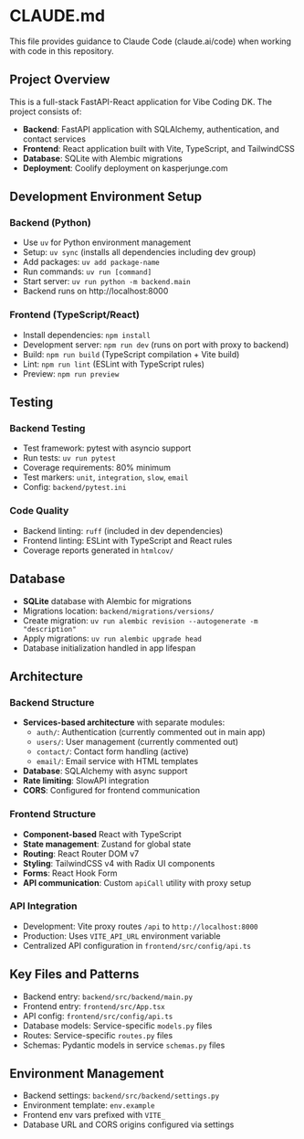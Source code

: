 # CLAUDE.md

This file provides guidance to Claude Code (claude.ai/code) when working with code in this repository.

## Project Overview

This is a full-stack FastAPI-React application for Vibe Coding DK. The project consists of:
- **Backend**: FastAPI application with SQLAlchemy, authentication, and contact services
- **Frontend**: React application built with Vite, TypeScript, and TailwindCSS
- **Database**: SQLite with Alembic migrations
- **Deployment**: Coolify deployment on kasperjunge.com

## Development Environment Setup

### Backend (Python)
- Use `uv` for Python environment management
- Setup: `uv sync` (installs all dependencies including dev group)
- Add packages: `uv add package-name`
- Run commands: `uv run [command]`
- Start server: `uv run python -m backend.main`
- Backend runs on http://localhost:8000

### Frontend (TypeScript/React)
- Install dependencies: `npm install`
- Development server: `npm run dev` (runs on port with proxy to backend)
- Build: `npm run build` (TypeScript compilation + Vite build)
- Lint: `npm run lint` (ESLint with TypeScript rules)
- Preview: `npm run preview`

## Testing

### Backend Testing
- Test framework: pytest with asyncio support
- Run tests: `uv run pytest`
- Coverage requirements: 80% minimum
- Test markers: `unit`, `integration`, `slow`, `email`
- Config: `backend/pytest.ini`

### Code Quality
- Backend linting: `ruff` (included in dev dependencies)
- Frontend linting: ESLint with TypeScript and React rules
- Coverage reports generated in `htmlcov/`

## Database

- **SQLite** database with Alembic for migrations
- Migrations location: `backend/migrations/versions/`
- Create migration: `uv run alembic revision --autogenerate -m "description"`
- Apply migrations: `uv run alembic upgrade head`
- Database initialization handled in app lifespan

## Architecture

### Backend Structure
- **Services-based architecture** with separate modules:
  - `auth/`: Authentication (currently commented out in main app)
  - `users/`: User management (currently commented out)
  - `contact/`: Contact form handling (active)
  - `email/`: Email service with HTML templates
- **Database**: SQLAlchemy with async support
- **Rate limiting**: SlowAPI integration
- **CORS**: Configured for frontend communication

### Frontend Structure
- **Component-based** React with TypeScript
- **State management**: Zustand for global state
- **Routing**: React Router DOM v7
- **Styling**: TailwindCSS v4 with Radix UI components
- **Forms**: React Hook Form
- **API communication**: Custom `apiCall` utility with proxy setup

### API Integration
- Development: Vite proxy routes `/api` to `http://localhost:8000`
- Production: Uses `VITE_API_URL` environment variable
- Centralized API configuration in `frontend/src/config/api.ts`

## Key Files and Patterns

- Backend entry: `backend/src/backend/main.py`
- Frontend entry: `frontend/src/App.tsx`
- API config: `frontend/src/config/api.ts`
- Database models: Service-specific `models.py` files
- Routes: Service-specific `routes.py` files
- Schemas: Pydantic models in service `schemas.py` files

## Environment Management

- Backend settings: `backend/src/backend/settings.py`
- Environment template: `env.example`
- Frontend env vars prefixed with `VITE_`
- Database URL and CORS origins configured via settings
